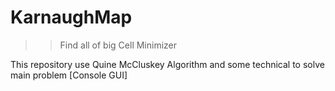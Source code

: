 # KarnaughMap

>> Find all of big Cell
>> Minimizer

This repository use Quine McCluskey Algorithm and some technical to solve main problem [Console GUI]
